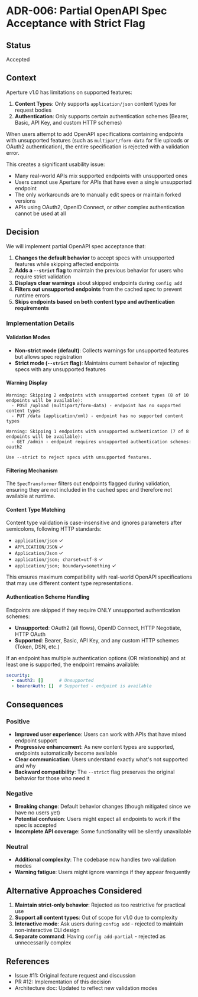 # ADR-006: Partial OpenAPI Spec Acceptance with Strict Flag

## Status
Accepted

## Context
Aperture v1.0 has limitations on supported features:
1. **Content Types**: Only supports `application/json` content types for request bodies
2. **Authentication**: Only supports certain authentication schemes (Bearer, Basic, API Key, and custom HTTP schemes)

When users attempt to add OpenAPI specifications containing endpoints with unsupported features (such as `multipart/form-data` for file uploads or OAuth2 authentication), the entire specification is rejected with a validation error.

This creates a significant usability issue:
- Many real-world APIs mix supported endpoints with unsupported ones
- Users cannot use Aperture for APIs that have even a single unsupported endpoint
- The only workarounds are to manually edit specs or maintain forked versions
- APIs using OAuth2, OpenID Connect, or other complex authentication cannot be used at all

## Decision
We will implement partial OpenAPI spec acceptance that:

1. **Changes the default behavior** to accept specs with unsupported features while skipping affected endpoints
2. **Adds a `--strict` flag** to maintain the previous behavior for users who require strict validation
3. **Displays clear warnings** about skipped endpoints during `config add`
4. **Filters out unsupported endpoints** from the cached spec to prevent runtime errors
5. **Skips endpoints based on both content type and authentication requirements**

### Implementation Details

#### Validation Modes
- **Non-strict mode (default)**: Collects warnings for unsupported features but allows spec registration
- **Strict mode (`--strict` flag)**: Maintains current behavior of rejecting specs with any unsupported features

#### Warning Display
```
Warning: Skipping 2 endpoints with unsupported content types (8 of 10 endpoints will be available):
  - POST /upload (multipart/form-data) - endpoint has no supported content types
  - PUT /data (application/xml) - endpoint has no supported content types

Warning: Skipping 1 endpoints with unsupported authentication (7 of 8 endpoints will be available):
  - GET /admin - endpoint requires unsupported authentication schemes: oauth2

Use --strict to reject specs with unsupported features.
```

#### Filtering Mechanism
The `SpecTransformer` filters out endpoints flagged during validation, ensuring they are not included in the cached spec and therefore not available at runtime.

#### Content Type Matching
Content type validation is case-insensitive and ignores parameters after semicolons, following HTTP standards:
- `application/json` ✓
- `APPLICATION/JSON` ✓ 
- `Application/Json` ✓
- `application/json; charset=utf-8` ✓
- `application/json; boundary=something` ✓

This ensures maximum compatibility with real-world OpenAPI specifications that may use different content type representations.

#### Authentication Scheme Handling
Endpoints are skipped if they require ONLY unsupported authentication schemes:
- **Unsupported**: OAuth2 (all flows), OpenID Connect, HTTP Negotiate, HTTP OAuth
- **Supported**: Bearer, Basic, API Key, and any custom HTTP schemes (Token, DSN, etc.)

If an endpoint has multiple authentication options (OR relationship) and at least one is supported, the endpoint remains available:
```yaml
security:
  - oauth2: []      # Unsupported
  - bearerAuth: []  # Supported - endpoint is available
```

## Consequences

### Positive
- **Improved user experience**: Users can work with APIs that have mixed endpoint support
- **Progressive enhancement**: As new content types are supported, endpoints automatically become available
- **Clear communication**: Users understand exactly what's not supported and why
- **Backward compatibility**: The `--strict` flag preserves the original behavior for those who need it

### Negative
- **Breaking change**: Default behavior changes (though mitigated since we have no users yet)
- **Potential confusion**: Users might expect all endpoints to work if the spec is accepted
- **Incomplete API coverage**: Some functionality will be silently unavailable

### Neutral
- **Additional complexity**: The codebase now handles two validation modes
- **Warning fatigue**: Users might ignore warnings if they appear frequently

## Alternative Approaches Considered

1. **Maintain strict-only behavior**: Rejected as too restrictive for practical use
2. **Support all content types**: Out of scope for v1.0 due to complexity
3. **Interactive mode**: Ask users during `config add` - rejected to maintain non-interactive CLI design
4. **Separate command**: Having `config add-partial` - rejected as unnecessarily complex

## References
- Issue #11: Original feature request and discussion
- PR #12: Implementation of this decision
- Architecture doc: Updated to reflect new validation modes